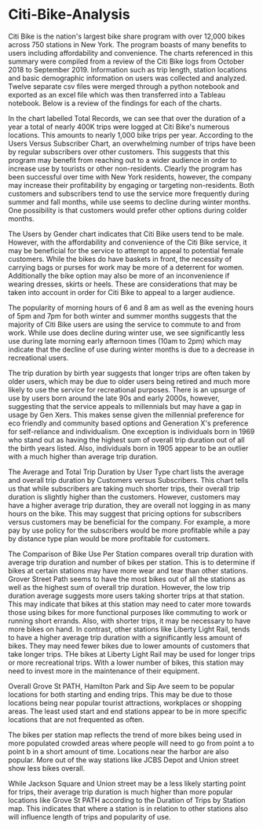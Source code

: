 # Citi-Bike-Analysis
Citi Bike is the nation's largest bike share program with over 12,000 bikes across 750 stations in New York. The program boasts of many benefits to users including affordability and convenience. The charts referenced in this summary were compiled from a review of the Citi Bike logs from October 2018 to September 2019. Information such as trip length, station locations and basic demographic information on users was collected and analyzed. Twelve separate csv files were merged through a python notebook and exported as an excel file which was then transferred into a Tableau notebook. Below is a review of the findings for each of the charts.

In the chart labelled Total Records, we can see that over the duration of a year a total of nearly 400K trips were logged at Citi Bike's numerous locations. This amounts to nearly 1,000 bike trips per year. According to the Users Versus Subscriber Chart, an overwhelming number of trips have been by regular subscribers over other customers. This suggests that this program may benefit from reaching out to a wider audience in order to increase use by tourists or other non-residents. Clearly the program has been successful over time with New York residents, however, the company may increase their profitability by engaging or targeting non-residents. Both customers and subscribers tend to use the service more frequently during summer and fall months, while use seems to decline during winter months. One possibility is that customers would prefer other options during colder months.

The Users by Gender chart indicates that Citi Bike users tend to be male. However, with the affordability and convenience of the Citi Bike service, it may be beneficial for the service to attempt to appeal to potential female customers. While the bikes do have baskets in front, the necessity of carrying bags or purses for work may be more of a deterrent for women. Additionally the bike option may also be more of an inconvenience if wearing dresses, skirts or heels. These are considerations that may be taken into account in order for Citi Bike to appeal to a larger audience.

The popularity of morning hours of 6 and 8 am as well as the evening hours of 5pm and 7pm for both winter and summer months suggests that the majority of Citi Bike users are using the service to commute to and from work. While use does decline during winter use, we see significantly less use during late morning early afternoon times (10am to 2pm) which may indicate that the decline of use during winter months is due to a decrease in recreational users.

The trip duration by birth year suggests that longer trips are often taken by older users, which may be due to older users being retired and much more likely to use the service for recreational purposes. There is an upsurge of use by users born around the late 90s and early 2000s, however, suggesting that the service appeals to millennials but may have a gap in usage by Gen Xers. This makes sense given the millennial preference for eco friendly and community based options and Generation X's preference for self-reliance and individualism. One exception is individuals born in 1969 who stand out as having the highest sum of overall trip duration out of all the birth years listed. Also, individuals born in 1905 appear to be an outlier with a much higher than average trip duration.

The Average and Total Trip Duration by User Type chart lists the average and overall trip duration by Customers versus Subscribers. This chart tells us that while subscribers are taking much shorter trips, their overall trip duration is slightly higher than the customers. However, customers may have a higher average trip duration, they are overall not logging in as many hours on the bike. This may suggest that pricing options for subscribers versus customers may be beneficial for the company. For example, a more pay by use policy for the subscribers would be more profitable while a pay by distance type plan would be more profitable for customers.

The Comparison of Bike Use Per Station compares overall trip duration with average trip duration and number of bikes per station. This is to determine if bikes at certain stations may have more wear and tear than other stations. Grover Street Path seems to have the most bikes out of all the stations as well as the highest sum of overall trip duration. However, the low trip duration average suggests more users taking shorter trips at that station. This may indicate that bikes at this station may need to cater more towards those using bikes for more functional purposes like commuting to work or running short errands. Also, with shorter trips, it may be necessary to have more bikes on hand. In contrast, other stations like Liberty Light Rail, tends to have a higher average trip duration with a significantly less amount of bikes. They may need fewer bikes due to lower amounts of customers that take longer trips. THe bikes at Liberty Light Rail may be used for longer trips or more recreational trips. With a lower number of bikes, this station may need to invest more in the maintenance of their equipment.

Overall Grove St PATH, Hamilton Park and Sip Ave seem to be popular locations for both starting and ending trips. This may be due to those locations being near popular tourist attractions, workplaces or shopping areas. The least used start and end stations appear to be in more specific locations that are not frequented as often.

The bikes per station map reflects the trend of more bikes being used in more populated crowded areas where people will need to go from point a to point b in a short amount of time. Locations near the harbor are also popular. More out of the way stations like JCBS Depot and Union street show less bikes overall.

While Jackson Square and Union street may be a less likely starting point for trips, their average trip duration is much higher than more popular locations like Grove St PATH according to the Duration of Trips by Station map. This indicates that where a station is in relation to other stations also will influence length of trips and popularity of use.
